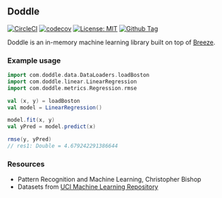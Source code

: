 ## Doddle
[![CircleCI](https://circleci.com/gh/inejc/doddle.svg?style=shield)](https://circleci.com/gh/inejc/doddle)
[![codecov](https://codecov.io/gh/inejc/doddle/branch/master/graph/badge.svg)](https://codecov.io/gh/inejc/doddle)
[![License: MIT](https://img.shields.io/badge/License-MIT-green.svg)](https://opensource.org/licenses/MIT)
[![Github Tag](https://img.shields.io/github/tag/inejc/doddle.svg?label=release)](https://github.com/inejc/doddle/releases)

Doddle is an in-memory machine learning library built on top of [Breeze](https://github.com/scalanlp/breeze).

### Example usage
```scala
import com.doddle.data.DataLoaders.loadBoston
import com.doddle.linear.LinearRegression
import com.doddle.metrics.Regression.rmse

val (x, y) = loadBoston
val model = LinearRegression()

model.fit(x, y)
val yPred = model.predict(x)

rmse(y, yPred)
// res1: Double = 4.679242291386644
```

### Resources
- Pattern Recognition and Machine Learning, Christopher Bishop
- Datasets from [UCI Machine Learning Repository](http://archive.ics.uci.edu/ml)

